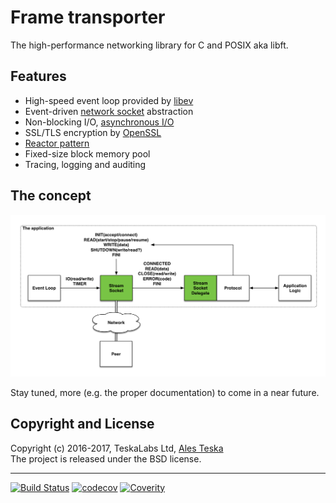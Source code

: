 # Frame transporter

The high-performance networking library for C and POSIX aka libft.

## Features

* High-speed event loop provided by [libev](http://software.schmorp.de/pkg/libev.html)
* Event-driven [network socket](https://en.wikipedia.org/wiki/Network_socket) abstraction
* Non-blocking I/O, [asynchronous I/O](https://en.wikipedia.org/wiki/Asynchronous_I/O)
* SSL/TLS encryption by [OpenSSL](https://www.openssl.org)
* [Reactor pattern](https://en.wikipedia.org/wiki/Reactor_pattern)
* Fixed-size block memory pool
* Tracing, logging and auditing


## The concept

![image](./doc/images/stream_socket.png)  

Stay tuned, more (e.g. the proper documentation) to come in a near future.


## Copyright and License

Copyright (c) 2016-2017, TeskaLabs Ltd, [Ales Teska](https://github.com/ateska)  
The project is released under the BSD license.

---
[![Build Status](https://travis-ci.org/TeskaLabs/Frame-Transporter.svg?branch=master)](https://travis-ci.org/TeskaLabs/Frame-Transporter)
[![codecov](https://codecov.io/gh/TeskaLabs/Frame-Transporter/branch/master/graph/badge.svg)](https://codecov.io/gh/TeskaLabs/Frame-Transporter)
[![Coverity](https://scan.coverity.com/projects/9946/badge.svg)](https://scan.coverity.com/projects/teskalabs-frame_transporter)
